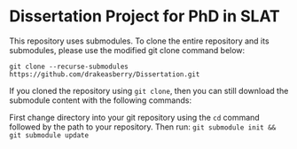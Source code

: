 # Dissertation Project for PhD in SLAT

This repository uses submodules. To clone the entire repository and its submodules, please use the modified git clone command below:

`git clone --recurse-submodules https://github.com/drakeasberry/Dissertation.git`

If you cloned the repository using `git clone`, then you can still download the submodule content with the following commands:

First change directory into your git repository using the `cd` command followed by the path to your repository.
Then run:
`git submodule init && git submodule update` 
